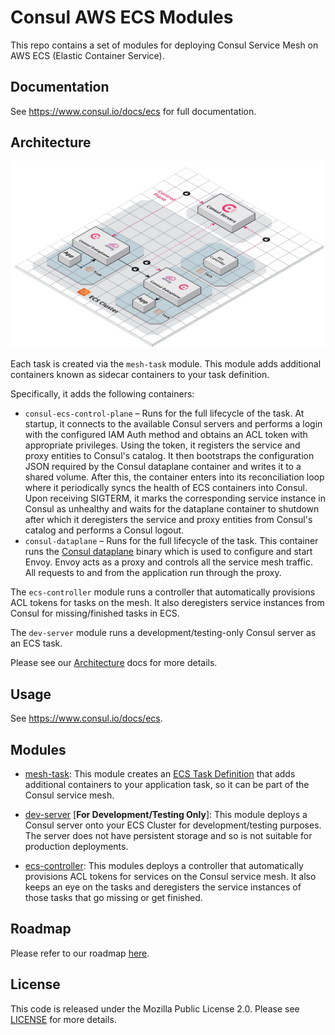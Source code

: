 # Consul AWS ECS Modules

This repo contains a set of modules for deploying Consul Service Mesh on
AWS ECS (Elastic Container Service).

## Documentation

See https://www.consul.io/docs/ecs for full documentation.

## Architecture

![Architecture](./_docs/architecture.png?raw=true)

Each task is created via the `mesh-task` module. This module adds
additional containers known as sidecar containers to your task definition.

Specifically, it adds the following containers:

* `consul-ecs-control-plane` – Runs for the full lifecycle of the task. At startup, it connects to the available Consul servers and performs a login with the configured IAM Auth method and obtains an ACL token with appropriate privileges. Using the token, it registers the service and proxy entities to Consul's catalog. It then bootstraps the configuration JSON required by the Consul dataplane container and writes it to a shared volume. After this, the container enters into its reconciliation loop where it periodically syncs the health of ECS containers into Consul. Upon receiving SIGTERM, it marks the corresponding service instance in Consul as unhealthy and waits for the dataplane container to shutdown after which it deregisters the service and proxy entities from Consul's catalog and performs a Consul logout.
* `consul-dataplane` – Runs for the full lifecycle of the task. This container runs
  the [Consul dataplane](https://github.com/hashicorp/consul-dataplane) binary which is used to configure and start Envoy. Envoy acts as a proxy and controls all the service mesh traffic. All requests to and from the application run through
  the proxy.

The `ecs-controller` module runs a controller that automatically provisions ACL tokens
for tasks on the mesh. It also deregisters service instances from Consul for missing/finished tasks in ECS.

The `dev-server` module runs a development/testing-only Consul server as an
ECS task.

Please see our [Architecture](https://www.consul.io/docs/ecs/architecture) docs for more details.

## Usage

See https://www.consul.io/docs/ecs.

## Modules

* [mesh-task](https://github.com/hashicorp/terraform-aws-consul-ecs/blob/main/modules/mesh-task): This module creates an [ECS Task Definition](https://docs.aws.amazon.com/AmazonECS/latest/developerguide/task_definitions.html)
  that adds additional containers to your application task, so it can be part of the Consul service mesh.

* [dev-server](https://github.com/hashicorp/terraform-aws-consul-ecs/blob/main/modules/dev-server) [**For Development/Testing Only**]: This module deploys a Consul server onto your ECS Cluster
  for development/testing purposes. The server does not have persistent storage and so is not suitable for production deployments.

* [ecs-controller](https://github.com/hashicorp/terraform-aws-consul-ecs/blob/main/modules/ecs-controller): This modules deploys a controller that automatically provisions ACL tokens
  for services on the Consul service mesh. It also keeps an eye on the tasks and deregisters the service instances of those tasks that go missing or get finished.

## Roadmap

Please refer to our roadmap [here](https://github.com/hashicorp/consul-ecs/projects/1).

## License

This code is released under the Mozilla Public License 2.0. Please see [LICENSE](https://github.com/hashicorp/terraform-aws-consul-ecs/blob/main/LICENSE) for more details.
